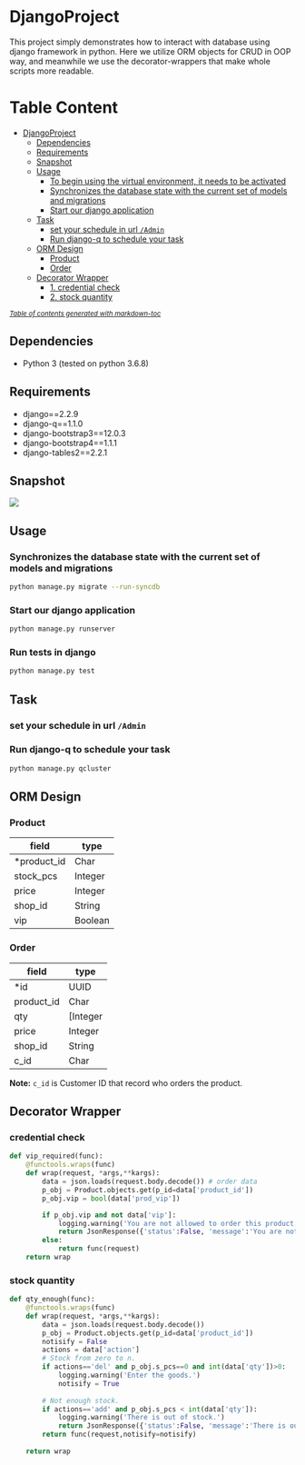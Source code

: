 # DjangoProject
This project simply demonstrates how to interact with database using django framework in python. Here we utilize ORM objects for CRUD in OOP way, and meanwhile we use the decorator-wrappers that make whole scripts more readable.

# Table Content
- [DjangoProject](#djangoproject)
  * [Dependencies](#dependencies)
  * [Requirements](#requirements)
  * [Snapshot](#snapshot)
  * [Usage](#usage)
    + [To begin using the virtual environment, it needs to be activated](#to-begin-using-the-virtual-environment--it-needs-to-be-activated)
    + [Synchronizes the database state with the current set of models and migrations](#synchronizes-the-database-state-with-the-current-set-of-models-and-migrations)
    + [Start our django application](#start-our-django-application)
  * [Task](#task)
    + [set your schedule in url `/Admin`](#set-your-schedule-in-url---admin-)
    + [Run django-q to schedule your task](#run-django-q-to-schedule-your-task)
  * [ORM Design](#orm-design)
    + [Product](#product)
    + [Order](#order)
  * [Decorator Wrapper](#decorator-design)
    + [1. credential check](#1-credential-check)
    + [2. stock quantity](#2-stock-quantity)

<small><i><a href='http://ecotrust-canada.github.io/markdown-toc/'>Table of contents generated with markdown-toc</a></i></small>



## Dependencies
* Python 3 (tested on python 3.6.8)

## Requirements
* django==2.2.9
* django-q==1.1.0
* django-bootstrap3==12.0.3
* django-bootstrap4==1.1.1
* django-tables2==2.2.1

## Snapshot
![](https://i.imgur.com/iDulepW.png)

## Usage

### Synchronizes the database state with the current set of models and migrations
```bash
python manage.py migrate --run-syncdb

```
### Start our django application
```bash
python manage.py runserver
```
### Run tests in django
```bash
python manage.py test
```


## Task

### set your schedule in url `/Admin`

### Run django-q to schedule your task
```bash
python manage.py qcluster
```

## ORM Design

### Product

| field | type |
| ------ | ------ |
| *product_id |Char |
| stock_pcs | Integer |
| price | Integer |
| shop_id | String |
| vip | Boolean |

### Order

| field | type |
| ------ | ------ |
| *id |UUID |
| product_id | Char |
| qty | [Integer |
| price | Integer |
| shop_id | String |
| c_id | Char |

**Note:** `c_id` is Customer ID that record who orders the product.

## Decorator Wrapper

### credential check

```python
def vip_required(func):
    @functools.wraps(func)
    def wrap(request, *args,**kargs):
        data = json.loads(request.body.decode()) # order data
        p_obj = Product.objects.get(p_id=data['product_id'])
        p_obj.vip = bool(data['prod_vip'])

        if p_obj.vip and not data['vip']:
            logging.warning('You are not allowed to order this product.')
            return JsonResponse({'status':False, 'message':'You are not allowed to order this product.'}, status=201)
        else:
            return func(request)
    return wrap
``` 
### stock quantity 
```python
def qty_enough(func):
    @functools.wraps(func)
    def wrap(request, *args,**kargs):
        data = json.loads(request.body.decode())
        p_obj = Product.objects.get(p_id=data['product_id'])
        notisify = False
        actions = data['action']
        # Stock from zero to n.
        if actions=='del' and p_obj.s_pcs==0 and int(data['qty'])>0:
            logging.warning('Enter the goods.')
            notisify = True
   
        # Not enough stock.
        if actions=='add' and p_obj.s_pcs < int(data['qty']):
            logging.warning('There is out of stock.')
            return JsonResponse({'status':False, 'message':'There is out of stock.'}, status=201)
        return func(request,notisify=notisify)
    
    return wrap
```    

